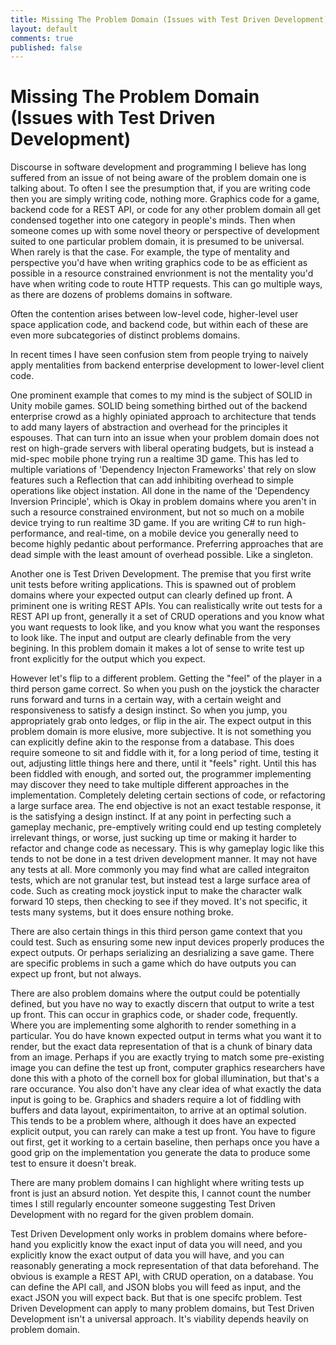 ```yaml
---
title: Missing The Problem Domain (Issues with Test Driven Development)
layout: default
comments: true
published: false
---
```


# Missing The Problem Domain (Issues with Test Driven Development)

Discourse in software development and programming I believe has long suffered from an issue of not being aware of the problem domain one is talking about. To often I see the presumption that, if you are writing code then you are simply writing code, nothing more. Graphics code for a game, backend code for a REST API, or code for any other problem domain all get condensed together into one category in people's minds. Then when someone comes up with some novel theory or perspective of development suited to one particular problem domain, it is presumed to be universal. When rarely is that the case. For example, the type of mentality and perspective you'd have when writing graphics code to be as efficient as possible in a resource constrained envrionment is not the mentality you'd have when writing code to route HTTP requests. This can go multiple ways, as there are dozens of problems domains in software.

Often the contention arises between low-level code, higher-level user space application code, and backend code, but within each of these are even more subcategories of distinct problems domains.

In recent times I have seen confusion stem from people trying to naively apply mentalities from backend enterprise development to lower-level client code. 

One prominent example that comes to my mind is the subject of SOLID in Unity mobile games. SOLID being something birthed out of the backend enterprise crowd as a highly opiniated approach to architecture that tends to add many layers of abstraction and overhead for the principles it espouses. That can turn into an issue when your problem domain does not rest on high-grade servers with liberal operating budgets, but is instead a mid-spec mobile phone trying run a realtime 3D game. This has led to multiple variations of 'Dependency Injecton Frameworks' that rely on slow features such a Reflection that can add inhibiting overhead to simple operations like object instation. All done in the name of the 'Dependency Inversion Principle', which is Okay in problem domains where you aren't in such a resource constrained environment, but not so much on a mobile device trying to run realtime 3D game. If you are writing C# to run high-performance, and real-time, on a mobile device you generally need to become highly pedantic about performance. Preferring approaches that are dead simple with the least amount of overhead possible. Like a singleton. 

Another one is Test Driven Development. The premise that you first write unit tests before writing applications. This is spawned out of problem domains where your expected output can clearly defined up front. A priminent one is writing REST APIs. You can realistically write out tests for a REST API up front, generally it a set of CRUD operations and you know what you want requests to look like, and you know what you want the responses to look like. The input and output are clearly definable from the very begining. In this problem domain it makes a lot of sense to write test up front explicitly for the output which you expect.

However let's flip to a different problem. Getting the "feel" of the player in a third person game correct. So when you push on the joystick the character runs forward and turns in a certain way, with a certain weight and responsiveness to satisfy a design instinct. So when you jump, you appropriately grab onto ledges, or flip in the air. The expect output in this problem domain is more elusive, more subjective. It is not something you can explicitly define akin to the response from a database. This does require someone to sit and fiddle with it, for a long period of time, testing it out, adjusting little things here and there, until it "feels" right. Until this has been fiddled with enough, and sorted out, the programmer implementing may discover they need to take multiple different approaches in the implementation. Completely deleting certain sections of code, or refactoring a large surface area. The end objective is not an exact testable response, it is the satisfying a design instinct. If at any point in perfecting such a gameplay mechanic, pre-emptively writing could end up testing completely irrelevant things, or worse, just sucking up time or making it harder to refactor and change code as necessary. This is why gameplay logic like this tends to not be done in a test driven development manner. It may not have any tests at all. More commonly you may find what are called integraiton tests, which are not granular test, but instead test a large surface area of code. Such as creating mock joystick input to make the character walk forward 10 steps, then checking to see if they moved. It's not specific, it tests many systems, but it does ensure nothing broke.

There are also certain things in this third person game context that you could test. Such as ensuring some new input devices properly produces the expect outputs. Or perhaps serializing an desrializing a save game. There are specific problems in such a game which do have outputs you can expect up front, but not always.

There are also problem domains where the output could be potentially defined, but you have no way to exactly discern that output to write a test up front. This can occur in graphics code, or shader code, frequently. Where you are implementing some alghorith to render something in a particular. You do have known expected output in terms what you want it to render, but the exact data representation of that is a chunk of binary data from an image.  Perhaps if you are exactly trying to match some pre-existing image you can define the test up front, computer graphics researchers have done this with a photo of the cornell box for global illumination, but that's a rare occurance. You also don't have any clear idea of what exactly the data input is going to be. Graphics and shaders require a lot of fiddling with buffers and data layout, expirimentaiton, to arrive at an optimal solution. This tends to be a problem where, although it does have an expected explicit output, you can rarely can make a test up front. You have to figure out first, get it working to a certain baseline, then perhaps once you have a good grip on the implementation you generate the data to produce some test to ensure it doesn't break. 

There are many problem domains I can highlight where writing tests up front is just an absurd notion. Yet despite this, I cannot count the number times I still regularly encounter someone suggesting Test Driven Development with no regard for the given problem domain. 

Test Driven Development only works in problem domains where before-hand you explicitly know the exact input of data you will need, and you explicitly know the exact output of data you will have, and you can reasonably generating a mock representation of that data beforehand. The obvious is example a REST API, with CRUD operation, on a database. You can define the API call, and JSON blobs you will feed as input, and the exact JSON you will expect back. But that is one specifc problem. Test Driven Development can apply to many problem domains, but Test Driven Development isn't a universal approach. It's viability depends heavily on problem domain.

